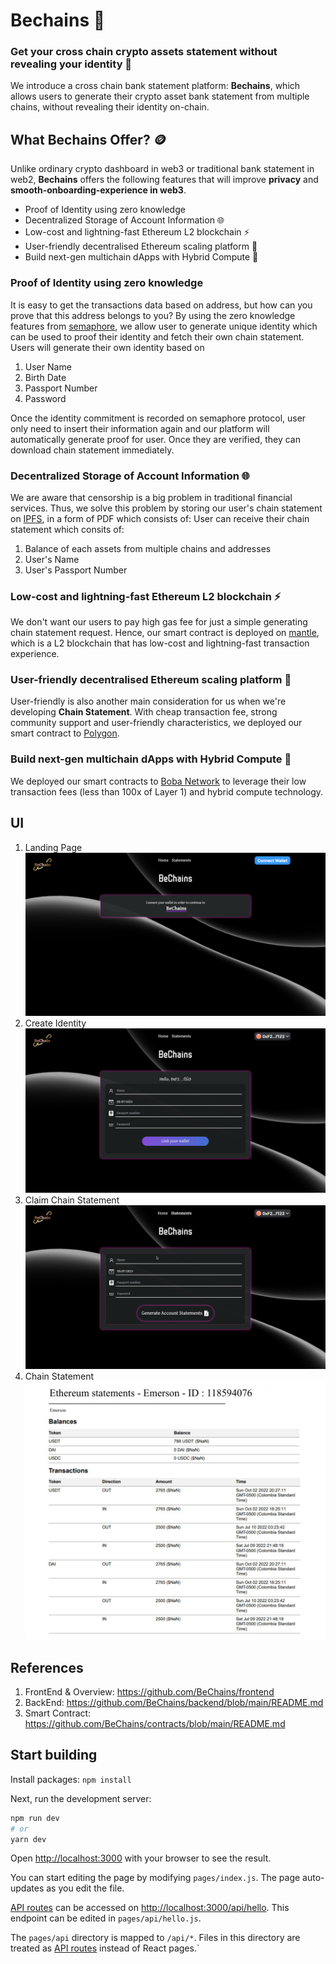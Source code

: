 # Bechains 🏦

### Get your cross chain crypto assets statement without revealing your identity 🌻

We introduce a cross chain bank statement platform: **Bechains**, which allows users to generate their crypto asset bank statement from multiple chains, without revealing their identity on-chain.

## What Bechains Offer? 🪙

Unlike ordinary crypto dashboard in web3 or traditional bank statement in web2, **Bechains** offers the following features that will improve **privacy** and **smooth-onboarding-experience in web3**.

- Proof of Identity using zero knowledge 
- Decentralized Storage of Account Information 🌐
- Low-cost and lightning-fast Ethereum L2 blockchain ⚡
- User-friendly decentralised Ethereum scaling platform 💸
- Build next-gen multichain dApps with Hybrid Compute 🧋

### Proof of Identity using zero knowledge 

It is easy to get the transactions data based on address, but how can you prove that this address belongs to you?
By using the zero knowledge features from [semaphore](https://semaphore.appliedzkp.org/), we allow user to generate unique identity which can be used to proof their identity and fetch their own chain statement.  
Users will generate their own identity based on

1. User Name
2. Birth Date
3. Passport Number
4. Password

Once the identity commitment is recorded on semaphore protocol, user only need to insert their information again and our platform will automatically generate proof for user. Once they are verified, they can download chain statement immediately.

### Decentralized Storage of Account Information 🌐

We are aware that censorship is a big problem in traditional financial services. Thus, we solve this problem by storing our user's chain statement on [IPFS](https://ipfs.tech/), in a form of PDF which consists of:
User can receive their chain statement which consits of:

1. Balance of each assets from multiple chains and addresses
2. User's Name
3. User's Passport Number

### Low-cost and lightning-fast Ethereum L2 blockchain ⚡

We don't want our users to pay high gas fee for just a simple generating chain statement request. Hence, our smart contract is deployed on [mantle](https://rpc.testnet.mantle.xyz), which is a L2 blockchain that has low-cost and lightning-fast transaction experience.

### User-friendly decentralised Ethereum scaling platform 💸

User-friendly is also another main consideration for us when we're developing **Chain Statement**. With cheap transaction fee, strong community support and user-friendly characteristics, we deployed our smart contract to [Polygon](https://polygon.technology/).

### Build next-gen multichain dApps with Hybrid Compute 🧋

We deployed our smart contracts to [Boba Network](https://boba.network/) to leverage their low transaction fees (less than 100x of Layer 1) and hybrid compute technology.

## UI 

1. Landing Page  
   ![LandingPage](./public/static/landingpage.png)
2. Create Identity  
   ![CreateIdentity](./public/static/createidentity.png)
3. Claim Chain Statement  
   ![ClaimStatement](./public/static/claimstatement.png)
4. Chain Statement  
   ![ChainStatement](./public/static/statement.png)

## References

1. FrontEnd & Overview: https://github.com/BeChains/frontend
2. BackEnd: https://github.com/BeChains/backend/blob/main/README.md
3. Smart Contract: https://github.com/BeChains/contracts/blob/main/README.md

## Start building

Install packages: `npm install`

Next, run the development server:

```bash
npm run dev
# or
yarn dev
```

Open [http://localhost:3000](http://localhost:3000) with your browser to see the result.

You can start editing the page by modifying `pages/index.js`. The page auto-updates as you edit the file.

[API routes](https://nextjs.org/docs/api-routes/introduction) can be accessed on [http://localhost:3000/api/hello](http://localhost:3000/api/hello). This endpoint can be edited in `pages/api/hello.js`.

The `pages/api` directory is mapped to `/api/*`. Files in this directory are treated as [API routes](https://nextjs.org/docs/api-routes/introduction) instead of React pages.`

